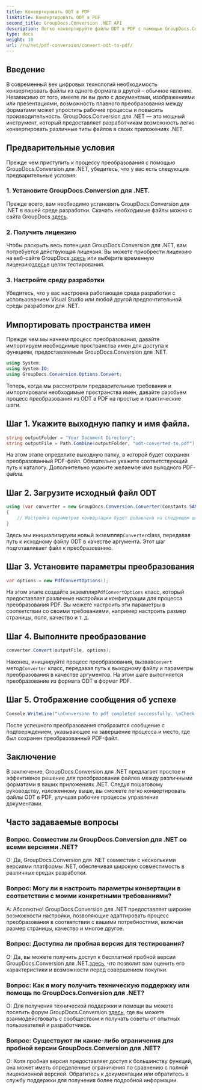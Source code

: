 ```yaml
---
title: Конвертировать ODT в PDF
linktitle: Конвертировать ODT в PDF
second_title: GroupDocs.Conversion .NET API
description: Легко конвертируйте файлы ODT в PDF с помощью GroupDocs.Conversion для .NET. С легкостью оптимизируйте рабочие процессы управления документами.
type: docs
weight: 10
url: /ru/net/pdf-conversion/convert-odt-to-pdf/
---
```

## Введение
В современный век цифровых технологий необходимость конвертировать файлы из одного формата в другой – обычное явление. Независимо от того, имеете ли вы дело с документами, изображениями или презентациями, возможность плавного преобразования между форматами может упростить рабочие процессы и повысить производительность. GroupDocs.Conversion для .NET — это мощный инструмент, который предоставляет разработчикам возможность легко конвертировать различные типы файлов в своих приложениях .NET.
## Предварительные условия
Прежде чем приступить к процессу преобразования с помощью GroupDocs.Conversion для .NET, убедитесь, что у вас есть следующие предварительные условия:
### 1. Установите GroupDocs.Conversion для .NET.
Прежде всего, вам необходимо установить GroupDocs.Conversion для .NET в вашей среде разработки. Скачать необходимые файлы можно с сайта GroupDocs.[здесь](https://releases.groupdocs.com/conversion/net/).
### 2. Получить лицензию
 Чтобы раскрыть весь потенциал GroupDocs.Conversion для .NET, вам потребуется действующая лицензия. Вы можете приобрести лицензию на веб-сайте GroupDocs.[здесь](https://purchase.groupdocs.com/buy) или выберите временную лицензию[здесь](https://purchase.groupdocs.com/temporary-license/)в целях тестирования.
### 3. Настройте среду разработки
Убедитесь, что у вас настроена работающая среда разработки с использованием Visual Studio или любой другой предпочтительной среды разработки для .NET.

## Импортировать пространства имен
Прежде чем мы начнем процесс преобразования, давайте импортируем необходимые пространства имен для доступа к функциям, предоставляемым GroupDocs.Conversion для .NET.
```csharp
using System;
using System.IO;
using GroupDocs.Conversion.Options.Convert;
```

Теперь, когда мы рассмотрели предварительные требования и импортировали необходимые пространства имен, давайте разобьем процесс преобразования из ODT в PDF на простые и практические шаги.
## Шаг 1. Укажите выходную папку и имя файла.
```csharp
string outputFolder = "Your Document Directory";
string outputFile = Path.Combine(outputFolder, "odt-converted-to.pdf");
```
На этом этапе определите выходную папку, в которой будет сохранен преобразованный PDF-файл. Обязательно укажите соответствующий путь к каталогу. Дополнительно укажите желаемое имя выходного PDF-файла.
## Шаг 2. Загрузите исходный файл ODT
```csharp
using (var converter = new GroupDocs.Conversion.Converter(Constants.SAMPLE_ODT))
{
    // Настройка параметров конвертации будет добавлена на следующем шаге.
}
```
 Здесь мы инициализируем новый экземпляр`Converter`class, передавая путь к исходному файлу ODT в качестве аргумента. Этот шаг подготавливает файл к преобразованию.
## Шаг 3. Установите параметры преобразования
```csharp
var options = new PdfConvertOptions();
```
 На этом этапе создайте экземпляр`PdfConvertOptions` класс, который предоставляет различные настройки и конфигурации для процесса преобразования PDF. Вы можете настроить эти параметры в соответствии со своими требованиями, например настроить размер страницы, поля, качество и т. д.
## Шаг 4. Выполните преобразование
```csharp
converter.Convert(outputFile, options);
```
 Наконец, инициируйте процесс преобразования, вызвав`Convert` метод`Converter` класс, передавая путь к выходному файлу и параметры преобразования в качестве аргументов. На этом шаге выполняется преобразование из формата ODT в формат PDF.
## Шаг 5. Отображение сообщения об успехе
```csharp
Console.WriteLine("\nConversion to pdf completed successfully. \nCheck output in {0}", outputFolder);
```
После успешного преобразования отобразится сообщение с подтверждением, указывающее на завершение процесса и место, где был сохранен преобразованный PDF-файл.

## Заключение
В заключение, GroupDocs.Conversion для .NET предлагает простое и эффективное решение для преобразования файлов между различными форматами в ваших приложениях .NET. Следуя пошаговому руководству, изложенному выше, вы сможете легко конвертировать файлы ODT в PDF, улучшая рабочие процессы управления документами.
## Часто задаваемые вопросы
### Вопрос. Совместим ли GroupDocs.Conversion для .NET со всеми версиями .NET?
О: Да, GroupDocs.Conversion для .NET совместим с несколькими версиями платформы .NET, обеспечивая широкую совместимость в различных средах разработки.
### Вопрос: Могу ли я настроить параметры конвертации в соответствии с моими конкретными требованиями?
А: Абсолютно! GroupDocs.Conversion для .NET предоставляет широкие возможности настройки, позволяющие адаптировать процесс преобразования в соответствии с вашими потребностями, включая размер страницы, качество и многое другое.
### Вопрос: Доступна ли пробная версия для тестирования?
 О: Да, вы можете получить доступ к бесплатной пробной версии GroupDocs.Conversion для .NET.[здесь](https://releases.groupdocs.com/), что позволит вам оценить его характеристики и возможности перед совершением покупки.
### Вопрос: Как я могу получить техническую поддержку или помощь по GroupDocs.Conversion для .NET?
 О: Для получения технической поддержки и помощи вы можете посетить форум GroupDocs.Conversion.[здесь](https://forum.groupdocs.com/c/conversion/11), где вы можете взаимодействовать с сообществом и получать советы от опытных пользователей и разработчиков.
### Вопрос: Существуют ли какие-либо ограничения для пробной версии GroupDocs.Conversion для .NET?
О: Хотя пробная версия предоставляет доступ к большинству функций, она может иметь определенные ограничения по сравнению с полной лицензионной версией. Обратитесь к документации или обратитесь в службу поддержки для получения более подробной информации.